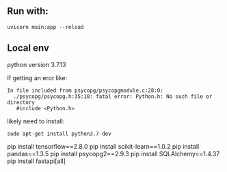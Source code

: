 ## Run with:  

    uvicorn main:app --reload

## Local env
python version 3.7.13

If getting an eror like:

    In file included from psycopg/psycopgmodule.c:28:0:
      ./psycopg/psycopg.h:35:10: fatal error: Python.h: No such file or directory
       #include <Python.h>

likely need to install:
    
    sudo apt-get install python3.7-dev


pip install tensorflow==2.8.0
pip install scikit-learn==1.0.2
pip install pandas==1.3.5
pip install psycopg2==2.9.3
pip install SQLAlchemy==1.4.37
pip install fastapi[all]